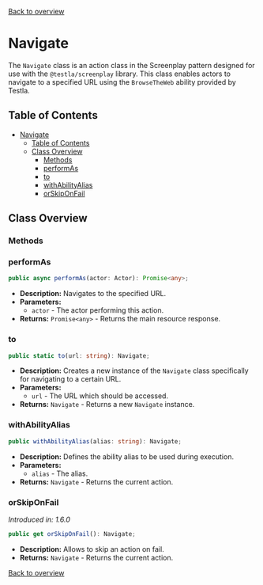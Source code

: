 [Back to overview](../../screenplay_elements.md)

# Navigate

The `Navigate` class is an action class in the Screenplay pattern designed for use with the `@testla/screenplay` library. This class enables actors to navigate to a specified URL using the `BrowseTheWeb` ability provided by Testla.

## Table of Contents

- [Navigate](#navigate)
  - [Table of Contents](#table-of-contents)
  - [Class Overview](#class-overview)
    - [Methods](#methods)
    - [performAs](#performas)
    - [to](#to)
    - [withAbilityAlias](#withabilityalias)
    - [orSkipOnFail](#orskiponfail)

## Class Overview

### Methods

### performAs

```typescript
public async performAs(actor: Actor): Promise<any>;
```

- **Description:** Navigates to the specified URL.
- **Parameters:**
  - `actor` - The actor performing this action.
- **Returns:** `Promise<any>` - Returns the main resource response.

### to

```typescript
public static to(url: string): Navigate;
```

- **Description:** Creates a new instance of the `Navigate` class specifically for navigating to a certain URL.
- **Parameters:**
  - `url` - The URL which should be accessed.
- **Returns:** `Navigate` - Returns a new `Navigate` instance.

### withAbilityAlias

```typescript
public withAbilityAlias(alias: string): Navigate;
```

- **Description:** Defines the ability alias to be used during execution.
- **Parameters:**
  - `alias` - The alias.
- **Returns:** `Navigate` - Returns the current action.

### orSkipOnFail

*Introduced in: 1.6.0*

```typescript
public get orSkipOnFail(): Navigate;
```

- **Description:** Allows to skip an action on fail.
- **Returns:** `Navigate` - Returns the current action.

[Back to overview](../../screenplay_elements.md)